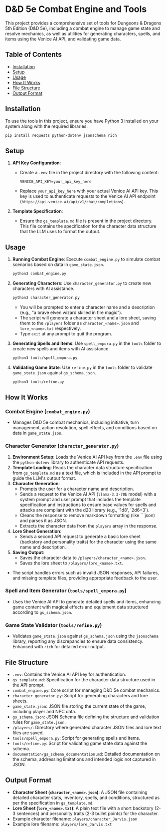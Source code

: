 # D&D 5e Combat Engine and Tools

This project provides a comprehensive set of tools for Dungeons & Dragons 5th Edition (D&D 5e), including a combat engine to manage game state and resolve mechanics, as well as utilities for generating characters, spells, and items using the Venice AI API, and validating game data.

## Table of Contents
- [Installation](#installation)
- [Setup](#setup)
- [Usage](#usage)
- [How It Works](#how-it-works)
- [File Structure](#file-structure)
- [Output Format](#output-format)

## Installation

To use the tools in this project, ensure you have Python 3 installed on your system along with the required libraries:

```bash
pip install requests python-dotenv jsonschema rich
```

## Setup

1. **API Key Configuration**:
   - Create a `.env` file in the project directory with the following content:
     ```
     VENICE_API_KEY=your_api_key_here
     ```
   - Replace `your_api_key_here` with your actual Venice AI API key. This key is used to authenticate requests to the Venice AI API endpoint (`https://api.venice.ai/api/v1/chat/completions`).

2. **Template Specification**:
   - Ensure the `gs_template.md` file is present in the project directory. This file contains the specification for the character data structure that the LLM uses to format the output.

## Usage

1. **Running Combat Engine**: Execute `combat_engine.py` to simulate combat scenarios based on data in `game_state.json`.
   ```bash
   python3 combat_engine.py
   ```

2. **Generating Characters**: Use `character_generator.py` to create new characters with AI assistance.
   ```bash
   python3 character_generator.py
   ```
   - You will be prompted to enter a character name and a description (e.g., "a brave elven wizard skilled in fire magic").
   - The script will generate a character sheet and a lore sheet, saving them to the `/players` folder as `character_<name>.json` and `lore_<name>.txt` respectively.
   - Type `exit` at any prompt to quit the program.

3. **Generating Spells and Items**: Use `spell_empora.py` in the `tools` folder to create new spells and items with AI assistance.
   ```bash
   python3 tools/spell_empora.py
   ```

4. **Validating Game State**: Use `refine.py` in the `tools` folder to validate `game_state.json` against `gs_schema.json`.
   ```bash
   python3 tools/refine.py
   ```

## How It Works

### Combat Engine (`combat_engine.py`)
- Manages D&D 5e combat mechanics, including initiative, turn management, action resolution, spell effects, and conditions based on data in `game_state.json`.

### Character Generator (`character_generator.py`)
1. **Environment Setup**: Loads the Venice AI API key from the `.env` file using the `python-dotenv` library to authenticate API requests.
2. **Template Loading**: Reads the character data structure specification from `gs_template.md` as a text file, which is included in the API prompt to guide the LLM's output format.
3. **Character Generation**:
   - Prompts the user for a character name and description.
   - Sends a request to the Venice AI API (`llama-3.3-70b` model) with a system prompt and user prompt that includes the template specification and instructions to ensure base values for spells and attacks are compliant with the d20 library (e.g., '1d8', '2d6+3').
   - Cleans the response to remove markdown formatting (like ```json) and parses it as JSON.
   - Extracts the character data from the `players` array in the response.
4. **Lore Sheet Generation**:
   - Sends a second API request to generate a basic lore sheet (backstory and personality traits) for the character using the same name and description.
5. **Saving Output**:
   - Saves the character data to `/players/character_<name>.json`.
   - Saves the lore sheet to `/players/lore_<name>.txt`.
- The script handles errors such as invalid JSON responses, API failures, and missing template files, providing appropriate feedback to the user.

### Spell and Item Generator (`tools/spell_empora.py`)
- Uses the Venice AI API to generate detailed spells and items, enhancing game content with magical effects and equipment data structured according to `gs_schema.json`.

### Game State Validator (`tools/refine.py`)
- Validates `game_state.json` against `gs_schema.json` using the `jsonschema` library, reporting any discrepancies to ensure data consistency. Enhanced with `rich` for detailed error output.

## File Structure

- `.env`: Contains the Venice AI API key for authentication.
- `gs_template.md`: Specification for the character data structure used in the API prompt.
- `combat_engine.py`: Core script for managing D&D 5e combat mechanics.
- `character_generator.py`: Script for generating characters and lore sheets.
- `game_state.json`: JSON file storing the current state of the game, including player and NPC data.
- `gs_schema.json`: JSON Schema file defining the structure and validation rules for `game_state.json`.
- `/players/`: Directory where generated character JSON files and lore text files are saved.
- `tools/spell_empora.py`: Script for generating spells and items.
- `tools/refine.py`: Script for validating game state data against the schema.
- `documentation/gs_schema_documentation.md`: Detailed documentation on the schema, addressing limitations and intended logic not captured in JSON.

## Output Format

- **Character Sheet (`character_<name>.json`)**: A JSON file containing detailed character stats, inventory, spells, and conditions, structured as per the specification in `gs_template.md`.
- **Lore Sheet (`lore_<name>.txt`)**: A plain text file with a short backstory (2-3 sentences) and personality traits (2-3 bullet points) for the character.
- Example character filename: `players/character_Jarvis.json`
- Example lore filename: `players/lore_Jarvis.txt`